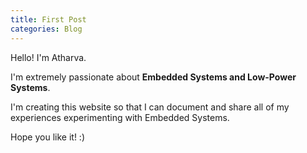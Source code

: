 ```yaml
---
title: First Post
categories: Blog
---
```


Hello! I'm Atharva.

I'm extremely passionate about **Embedded Systems and Low-Power Systems**.

I'm creating this website so that I can document and share all of my experiences experimenting with Embedded Systems.

Hope you like it! :)